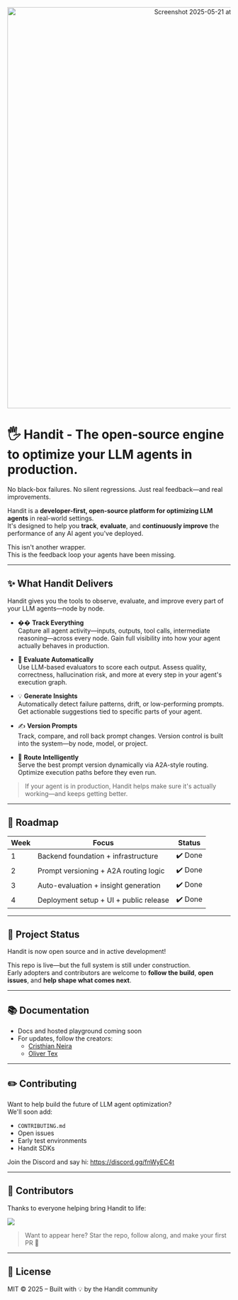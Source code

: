 <p align="center">
  <img width="903" alt="Screenshot 2025-05-21 at 11 09 55 AM" src="https://github.com/user-attachments/assets/e40d816e-3b2f-4abc-9bfb-400528db2b0d" />
</p>


# 🖐️ Handit - The open-source engine to optimize your LLM agents in production.

No black-box failures. No silent regressions. Just real feedback—and real improvements.

Handit is a **developer-first, open-source platform for optimizing LLM agents** in real-world settings.  
It's designed to help you **track**, **evaluate**, and **continuously improve** the performance of any AI agent you've deployed.

This isn't another wrapper.  
This is the feedback loop your agents have been missing.

---

## ✨ What Handit Delivers

Handit gives you the tools to observe, evaluate, and improve every part of your LLM agents—node by node.

- �� **Track Everything**  
  Capture all agent activity—inputs, outputs, tool calls, intermediate reasoning—across every node. Gain full visibility into how your agent actually behaves in production.

- 🧠 **Evaluate Automatically**  
  Use LLM-based evaluators to score each output. Assess quality, correctness, hallucination risk, and more at every step in your agent's execution graph.

- 💡 **Generate Insights**  
  Automatically detect failure patterns, drift, or low-performing prompts. Get actionable suggestions tied to specific parts of your agent.

- ✍️ **Version Prompts**  
  Track, compare, and roll back prompt changes. Version control is built into the system—by node, model, or project.

- 🔁 **Route Intelligently**  
  Serve the best prompt version dynamically via A2A-style routing. Optimize execution paths before they even run.

> If your agent is in production, Handit helps make sure it's actually working—and keeps getting better.

---

## 📅 Roadmap

| Week | Focus                                               | Status         |
|------|------------------------------------------------------|----------------|
| 1    | Backend foundation + infrastructure                 | ✔️ Done |
| 2    | Prompt versioning + A2A routing logic               | ✔️ Done |
| 3    | Auto-evaluation + insight generation                | ✔️ Done |
| 4    | Deployment setup + UI + public release              | ✔️ Done |

---

## 🧪 Project Status

Handit is now open source and in active development!

This repo is live—but the full system is still under construction.  
Early adopters and contributors are welcome to **follow the build**, **open issues**, and **help shape what comes next**.

---

## 📚 Documentation

- Docs and hosted playground coming soon  
- For updates, follow the creators:
  - [Cristhian Neira](https://www.linkedin.com/in/cristhian-neira)
  - [Oliver Tex](https://www.linkedin.com/in/oliver-tex/)
    
---

## ✏️ Contributing

Want to help build the future of LLM agent optimization?  
We'll soon add:

- `CONTRIBUTING.md`
- Open issues
- Early test environments
- Handit SDKs

Join the Discord and say hi: <a href="https://discord.gg/fnWyEC4t" target="_blank">https://discord.gg/fnWyEC4t</a>

---

## 👥 Contributors

Thanks to everyone helping bring Handit to life:

<a href="https://github.com/handit-ai/handit.ai/graphs/contributors">
  <img src="https://contrib.rocks/image?repo=handit-ai/handit.ai" />
</a>


> Want to appear here? Star the repo, follow along, and make your first PR 🙌

---

## 📄 License

MIT © 2025 – Built with 💡 by the Handit community


